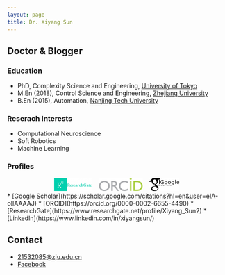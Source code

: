 ```yaml
---
layout: page
title: Dr. Xiyang Sun
---
```


## Doctor & Blogger

### Education
* PhD, Complexity Science and Engineering, [University of Tokyo](https://www.u-tokyo.ac.jp/ja/index.html)
* M.En (2018), Control Science and Engineering, [Zhejiang University](http://www.zju.edu.cn/)
* B.En (2015), Automation, [Nanjing Tech University](http://www.njtech.edu.cn/)

### Reserach Interests
* Computational Neuroscience
* Soft Robotics
* Machine Learning

### Profiles
<div align="center">
<a href="https://www.researchgate.net/profile/Xiyang_Sun2" target="_blank"><img src="img/researchgate.png" alt="Research Gate" height="30"></a> &nbsp;&nbsp; <a href="https://orcid.org/0000-0002-6655-4490" target="_blank"><img src="img/ORCID.png" alt="ORCID" height="30"></a> &nbsp;&nbsp; <a href="https://scholar.google.com/citations?user=eIA-olIAAAAJ&hl=en" target="_blank"><img src="img/GoogleScholar.jpg" alt="Google Scholar" height="30"></a>
</div>
* [Google Scholar](https://scholar.google.com/citations?hl=en&user=eIA-olIAAAAJ)
* [ORCID](https://orcid.org/0000-0002-6655-4490)
* [ResearchGate](https://www.researchgate.net/profile/Xiyang_Sun2)
* [LinkedIn](https://www.linkedin.com/in/xiyangsun/)

## Contact
* 21532085@zju.edu.cn
* [Facebook](https://www.facebook.com/people/Xiyang-Sun/100025335752931)
